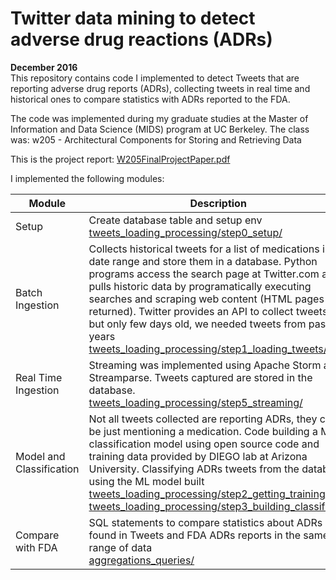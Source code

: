  

# Twitter data mining to detect adverse drug reactions (ADRs) 


**December 2016**  
This repository contains code I implemented to detect Tweets that are reporting adverse drug reports (ADRs), collecting tweets in real time and historical ones to compare statistics with ADRs reported to the FDA. 
   
The code was implemented during my graduate studies at the Master of Information and Data Science (MIDS) program at UC Berkeley.   The class was: w205 - Architectural Components for Storing and Retrieving Data  

This is the project report: [W205FinalProjectPaper.pdf](W205FinalProjectPaper.pdf)

I implemented the following modules:

| Module | Description |   
|---|---|
| Setup | Create database table and setup env </br> [tweets_loading_processing/step0_setup/](tweets_loading_processing/step0_setup/)|
| Batch Ingestion | Collects historical tweets for a list of medications in a date range and store them in a database. Python programs access the search page at Twitter.com and pulls historic data by programatically executing searches and scraping web content (HTML pages returned). Twitter provides an API to collect tweets, but only few days old, we needed tweets from past years </br> [tweets_loading_processing/step1_loading_tweets/](tweets_loading_processing/step1_loading_tweets/)|   
| Real Time Ingestion| Streaming was implemented using Apache Storm and Streamparse. Tweets captured are stored in the database.</br>[tweets_loading_processing/step5_streaming/](tweets_loading_processing/step5_streaming/)|   
| Model and Classification | Not all tweets collected are reporting ADRs, they can be just mentioning a medication. Code building a ML classification model using open source code and training data provided by DIEGO lab at Arizona University.  Classifying ADRs tweets from the database using the ML model built</br>[tweets_loading_processing/step2_getting_training_set/](tweets_loading_processing/step2_getting_training_set/)</br>[tweets_loading_processing/step3_building_classifier/](tweets_loading_processing/step3_building_classifier/)|   
| Compare with FDA | SQL statements to compare statistics about ADRs found in Tweets and FDA ADRs reports in the same range of data</br> [aggregations_queries/](aggregations_queries/)|   


